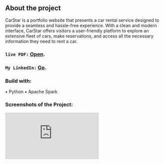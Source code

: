 ## About the project

CarStar is a portfolio website that presents a car rental service designed to provide a seamless and hassle-free experience. With a clean and modern interface, CarStar offers visitors a user-friendly platform to explore an extensive fleet of cars, make reservations, and access all the necessary information they need to rent a car.

### `live PDF:` [Open](https://github.com/kaiodeodato/data_sampling/blob/main/M5_U3_kaio_deodato.pdf).
### `My LinkedIn:` [Go](https://www.linkedin.com/in/kaio-viana-6ab42016b/).

### Build with:

 • Python
 • Apache Spark
 
 
### Screenshots of the Project:
![Screenshots](https://github.com/kaiodeodato/data_sampling/blob/main/M5_U3_kaio_deodato.pdf)
